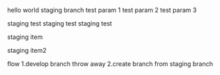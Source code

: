 hello world
staging branch
test param 1
test param 2
test param 3

staging test
staging test
staging test

staging item

staging item2

flow
1.develop branch throw away
2.create branch from staging branch
